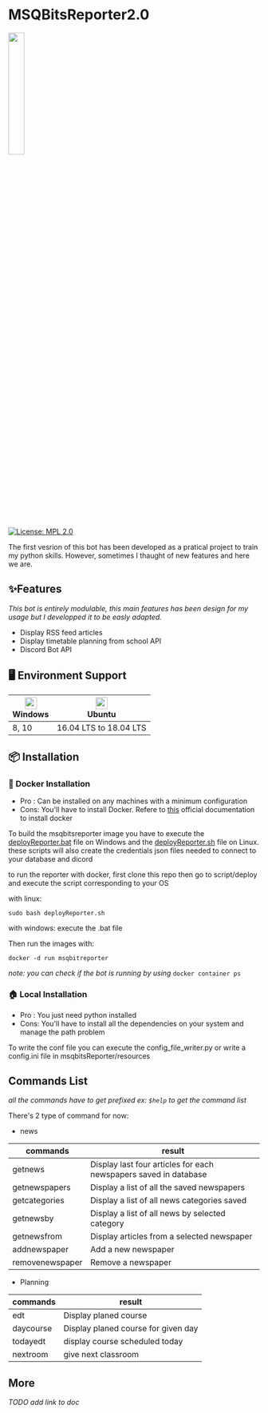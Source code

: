 # MSQBitsReporter2.0
<img src="https://github.com/MaximeMohandi/MSQBitsReporter2.0/blob/master/msqbitsReporter/resources/reporterLogo.png" width="25%"/>

[![License: MPL 2.0](https://img.shields.io/badge/License-MPL%202.0-brightgreen.svg)](https://opensource.org/licenses/MPL-2.0)

The first vesrion of this bot has been developed as a pratical project to train my python skills. However, sometimes I thaught of new features and here we are.

## ✨Features
*This bot is entirely modulable, this main features has been design for my usage but I developped it to be easly adapted.* 

* Display RSS feed articles
* Display timetable planning from school API
* Discord Bot API

## 🖥 Environment Support

| [<img src="https://upload.wikimedia.org/wikipedia/commons/archive/a/a3/20150828174227%21Windows10Logo.png" width="24px" height="24px"/>](https://www.microsoft.com/fr-fr/windows)</br> Windows | [<img src="https://upload.wikimedia.org/wikipedia/commons/1/16/Ubuntu_and_Ubuntu_Server_Icon.png" width="24px" heigth="24px"/>](https://ubuntu.com/)<br/> Ubuntu |
| ------ | ----------- |
| 8, 10   | 16.04 LTS to 18.04 LTS |
## 📦 Installation


### 🐳 Docker Installation
* Pro : Can be installed on any machines with a minimum configuration
* Cons: You'll have to install Docker. Refere to [this](https://docs.docker.com/install/) official documentation to install docker

To build the msqbitsreporter image you have to execute the [deployReporter.bat](https://github.com/MaximeMohandi/MSQBitsReporter2.0/blob/master/script/deploy/deployReporter.bat) file on Windows and the [deployReporter.sh](https://github.com/MaximeMohandi/MSQBitsReporter2.0/blob/master/script/deploy/deployMsqbitreporter.sh) file on Linux. these scripts will also create the credentials json files needed to connect to your database and dicord


to run the reporter with docker, first clone this repo then go to script/deploy and execute the script corresponding to your OS

with linux:
```shell
sudo bash deployReporter.sh
```
with windows: execute the .bat file

Then run the images with:
```shell
docker -d run msqbitreporter
```

_note: you can check if the bot is running by using_
```docker container ps```

### 🏠 Local Installation
* Pro : You just need python installed
* Cons: You'll have to install all the dependencies on your system and manage the path problem

To write the conf file you can execute the config_file_writer.py or write a config.ini file in msqbitsReporter/resources

## Commands List
_all the commands have to get prefixed ex:  ```$help``` to get the command list_

There's 2 type of command for now:

* news

| commands  | result |
| ------------- | ------------- |
| getnews  | Display last four articles for each newspapers saved in database  |
| getnewspapers | Display a list of all the saved newspapers | 
| getcategories | Display a list of all news categories saved | 
| getnewsby | Display a list of all news by selected category | 
| getnewsfrom |  Display articles from a selected newspaper |
| addnewspaper | Add a new newspaper |
| removenewspaper | Remove a newspaper |

* Planning

| commands  | result |
| ------------- | ------------- |
| edt | Display planed course |
| daycourse | Display planed course for given day |
| todayedt | display course scheduled today |
| nextroom | give next classroom |

## More
_TODO add link to doc_

